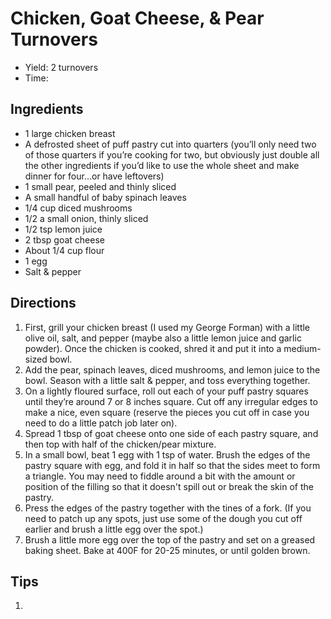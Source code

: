 [1]: http://www.ramshackleglam.com/2011/01/27/chicken-goat-cheese-pear-turnovers/

Chicken, Goat Cheese, & Pear Turnovers
==========
+ Yield: 2 turnovers
+ Time:

Ingredients
---------
+ 1 large chicken breast
+ A defrosted sheet of puff pastry cut into quarters (you’ll only need two of those quarters if you’re cooking for two, but obviously just double all the other ingredients if you’d like to use the whole sheet and make dinner for four…or have leftovers)
+ 1 small pear, peeled and thinly sliced
+ A small handful of baby spinach leaves
+ 1/4 cup diced mushrooms
+ 1/2 a small onion, thinly sliced
+ 1/2 tsp lemon juice
+ 2 tbsp goat cheese
+ About 1/4 cup flour
+ 1 egg
+ Salt & pepper

Directions
---------
1. First, grill your chicken breast (I used my George Forman) with a little olive oil, salt, and pepper (maybe also a little lemon juice and garlic powder). Once the chicken is cooked, shred it and put it into a medium-sized bowl.
2. Add the pear, spinach leaves, diced mushrooms, and lemon juice to the bowl. Season with a little salt & pepper, and toss everything together.
3. On a lightly floured surface, roll out each of your puff pastry squares until they’re around 7 or 8 inches square. Cut off any irregular edges to make a nice, even square (reserve the pieces you cut off in case you need to do a little patch job later on).
4. Spread 1 tbsp of goat cheese onto one side of each pastry square, and then top with half of the chicken/pear mixture.
5. In a small bowl, beat 1 egg with 1 tsp of water. Brush the edges of the pastry square with egg, and fold it in half so that the sides meet to form a triangle. You may need to fiddle around a bit with the amount or position of the filling so that it doesn't spill out or break the skin of the pastry.
6. Press the edges of the pastry together with the tines of a fork. (If you need to patch up any spots, just use some of the dough you cut off earlier and brush a little egg over the spot.)
7. Brush a little more egg over the top of the pastry and set on a greased baking sheet. Bake at 400F for 20-25 minutes, or until golden brown.

Tips
----------
1.
